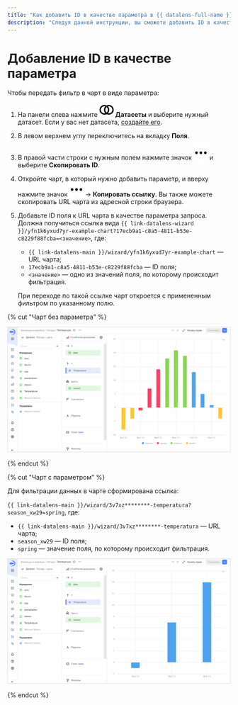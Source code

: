 ```yaml
---
title: "Как добавить ID в качестве параметра в {{ datalens-full-name }}"
description: "Следуя данной инструкции, вы сможете добавить ID в качестве параметра." 
---
```


# Добавление ID в качестве параметра

Чтобы передать фильтр в чарт в виде параметра:


1. На панели слева нажмите ![image](../../../_assets/console-icons/circles-intersection.svg) **Датасеты** и выберите нужный датасет. Если у вас нет датасета, [создайте его](../dataset/create.md).
1. В левом верхнем углу переключитесь на вкладку **Поля**.
1. В правой части строки с нужным полем нажмите значок ![image](../../../_assets/console-icons/ellipsis.svg) и выберите **Скопировать ID**.
1. Откройте чарт, в который нужно добавить параметр, и вверху нажмите значок ![image](../../../_assets/console-icons/ellipsis.svg) → **Копировать ссылку**. Вы также можете скопировать URL чарта из адресной строки браузера.
1. Добавьте ID поля к URL чарта в качестве параметра запроса. Должна получиться ссылка вида `{{ link-datalens-wizard }}/yfn1k6yxud7yr-example-chart?17ecb9a1-c8a5-4811-b53e-c8229f88fcba=<значение>`, где:

   * `{{ link-datalens-main }}/wizard/yfn1k6yxud7yr-example-chart` — URL чарта;
   * `17ecb9a1-c8a5-4811-b53e-c8229f88fcba` — ID поля;
   * `<значение>` — одно из значений поля, по которому происходит фильтрация.

   При переходе по такой ссылке чарт откроется с примененным фильтром по указанному полю.

{% cut "Чарт без параметра" %}

![image](../../../_assets/datalens/parameters/chart.svg)

{% endcut %}

{% cut "Чарт с параметром" %}

Для фильтрации данных в чарте сформирована ссылка:

`{{ link-datalens-main }}/wizard/3v7xz********-temperatura?season_xw29=spring`, где:

   * `{{ link-datalens-main }}/wizard/3v7xz********-temperatura` — URL чарта;
   * `season_xw29` — ID поля;
   * `spring` — значение поля, по которому происходит фильтрация.

![image](../../../_assets/datalens/parameters/chart-with-parameter.svg)

{% endcut %}